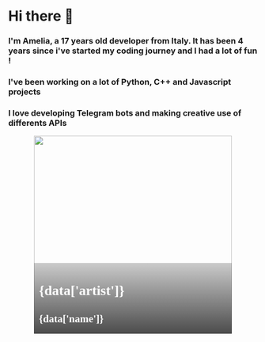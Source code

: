 # Hi there 👋
### I'm Amelia, a 17 years old developer from Italy. It has been 4 years since i've started my coding journey and I had a lot of fun !
### I've been working on a lot of Python, C++ and Javascript projects
### I love developing Telegram bots and making creative use of differents APIs


<!-- lastfm status starts -->
<div style="position:relative;width:400px; margin:auto">
	              <img src="{data['image']}" style="height:400px; width:inherit;">
	              <div style="position:absolute;bottom:0px;left:0px;width:100%;background-image:linear-gradient(rgba(0,0,0,0.2), rgba(0,0,0,0.7));">
		              <h1 style="color:white; font-family:consolas; margin-left:10px;overflow: hidden; text-overflow: ellipsis;">{data['artist']}</h1>
 		              <h2 style="color:white; font-family:consolas; margin-left:10px;overflow: hidden; text-overflow: ellipsis;">{data['name']}</h2>
  	            </div>
    </div> 
<!-- lastfm status ends -->
